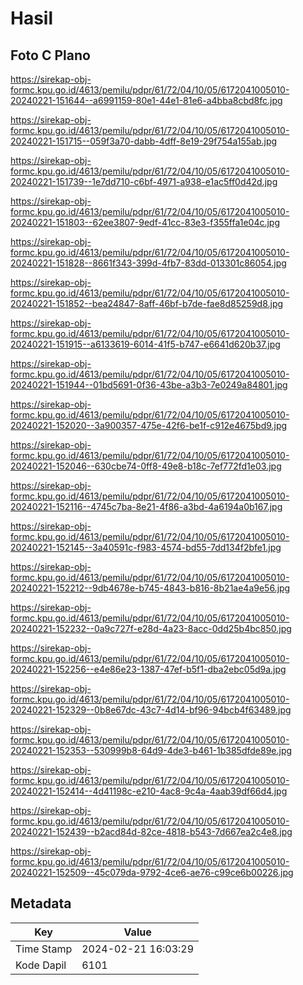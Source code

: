 # Hasil

## Foto C Plano

https://sirekap-obj-formc.kpu.go.id/4613/pemilu/pdpr/61/72/04/10/05/6172041005010-20240221-151644--a6991159-80e1-44e1-81e6-a4bba8cbd8fc.jpg

https://sirekap-obj-formc.kpu.go.id/4613/pemilu/pdpr/61/72/04/10/05/6172041005010-20240221-151715--059f3a70-dabb-4dff-8e19-29f754a155ab.jpg

https://sirekap-obj-formc.kpu.go.id/4613/pemilu/pdpr/61/72/04/10/05/6172041005010-20240221-151739--1e7dd710-c6bf-4971-a938-e1ac5ff0d42d.jpg

https://sirekap-obj-formc.kpu.go.id/4613/pemilu/pdpr/61/72/04/10/05/6172041005010-20240221-151803--62ee3807-9edf-41cc-83e3-f355ffa1e04c.jpg

https://sirekap-obj-formc.kpu.go.id/4613/pemilu/pdpr/61/72/04/10/05/6172041005010-20240221-151828--8661f343-399d-4fb7-83dd-013301c86054.jpg

https://sirekap-obj-formc.kpu.go.id/4613/pemilu/pdpr/61/72/04/10/05/6172041005010-20240221-151852--bea24847-8aff-46bf-b7de-fae8d85259d8.jpg

https://sirekap-obj-formc.kpu.go.id/4613/pemilu/pdpr/61/72/04/10/05/6172041005010-20240221-151915--a6133619-6014-41f5-b747-e6641d620b37.jpg

https://sirekap-obj-formc.kpu.go.id/4613/pemilu/pdpr/61/72/04/10/05/6172041005010-20240221-151944--01bd5691-0f36-43be-a3b3-7e0249a84801.jpg

https://sirekap-obj-formc.kpu.go.id/4613/pemilu/pdpr/61/72/04/10/05/6172041005010-20240221-152020--3a900357-475e-42f6-be1f-c912e4675bd9.jpg

https://sirekap-obj-formc.kpu.go.id/4613/pemilu/pdpr/61/72/04/10/05/6172041005010-20240221-152046--630cbe74-0ff8-49e8-b18c-7ef772fd1e03.jpg

https://sirekap-obj-formc.kpu.go.id/4613/pemilu/pdpr/61/72/04/10/05/6172041005010-20240221-152116--4745c7ba-8e21-4f86-a3bd-4a6194a0b167.jpg

https://sirekap-obj-formc.kpu.go.id/4613/pemilu/pdpr/61/72/04/10/05/6172041005010-20240221-152145--3a40591c-f983-4574-bd55-7dd134f2bfe1.jpg

https://sirekap-obj-formc.kpu.go.id/4613/pemilu/pdpr/61/72/04/10/05/6172041005010-20240221-152212--9db4678e-b745-4843-b816-8b21ae4a9e56.jpg

https://sirekap-obj-formc.kpu.go.id/4613/pemilu/pdpr/61/72/04/10/05/6172041005010-20240221-152232--0a9c727f-e28d-4a23-8acc-0dd25b4bc850.jpg

https://sirekap-obj-formc.kpu.go.id/4613/pemilu/pdpr/61/72/04/10/05/6172041005010-20240221-152256--e4e86e23-1387-47ef-b5f1-dba2ebc05d9a.jpg

https://sirekap-obj-formc.kpu.go.id/4613/pemilu/pdpr/61/72/04/10/05/6172041005010-20240221-152329--0b8e67dc-43c7-4d14-bf96-94bcb4f63489.jpg

https://sirekap-obj-formc.kpu.go.id/4613/pemilu/pdpr/61/72/04/10/05/6172041005010-20240221-152353--530999b8-64d9-4de3-b461-1b385dfde89e.jpg

https://sirekap-obj-formc.kpu.go.id/4613/pemilu/pdpr/61/72/04/10/05/6172041005010-20240221-152414--4d41198c-e210-4ac8-9c4a-4aab39df66d4.jpg

https://sirekap-obj-formc.kpu.go.id/4613/pemilu/pdpr/61/72/04/10/05/6172041005010-20240221-152439--b2acd84d-82ce-4818-b543-7d667ea2c4e8.jpg

https://sirekap-obj-formc.kpu.go.id/4613/pemilu/pdpr/61/72/04/10/05/6172041005010-20240221-152509--45c079da-9792-4ce6-ae76-c99ce6b00226.jpg


## Metadata

| Key        | Value               |
| ---------- | ------------------- |
| Time Stamp | 2024-02-21 16:03:29 |
| Kode Dapil | 6101                |



